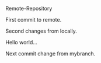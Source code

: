 Remote-Repository

First commit to remote.



Second  changes from locally.

Hello world...



Next commit change from mybranch.

